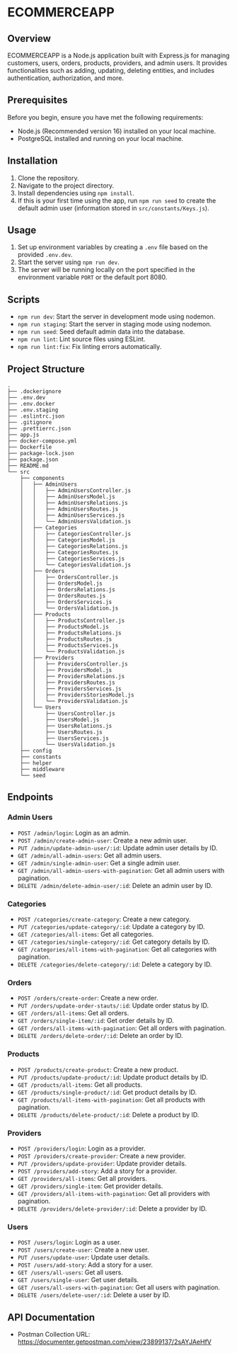 # ECOMMERCEAPP

## Overview

ECOMMERCEAPP is a Node.js application built with Express.js for managing customers, users, orders, products, providers, and admin users. It provides functionalities such as adding, updating, deleting entities, and includes authentication, authorization, and more.

## Prerequisites

Before you begin, ensure you have met the following requirements:

- Node.js (Recommended version 16) installed on your local machine.
- PostgreSQL installed and running on your local machine.

## Installation

1. Clone the repository.
2. Navigate to the project directory.
3. Install dependencies using `npm install`.
4. If this is your first time using the app, run `npm run seed` to create the default admin user (information stored in `src/constants/Keys.js`).

## Usage

1. Set up environment variables by creating a `.env` file based on the provided `.env.dev`.
2. Start the server using `npm run dev`.
3. The server will be running locally on the port specified in the environment variable `PORT` or the default port 8080.

## Scripts

- `npm run dev`: Start the server in development mode using nodemon.
- `npm run staging`: Start the server in staging mode using nodemon.
- `npm run seed`: Seed default admin data into the database.
- `npm run lint`: Lint source files using ESLint.
- `npm run lint:fix`: Fix linting errors automatically.

## Project Structure

```shell
.
├── .dockerignore
├── .env.dev
├── .env.docker
├── .env.staging
├── .eslintrc.json
├── .gitignore
├── .prettierrc.json
├── app.js
├── docker-compose.yml
├── Dockerfile
├── package-lock.json
├── package.json
├── README.md
└── src
    ├── components
    │   ├── AdminUsers
    │   │   ├── AdminUsersController.js
    │   │   ├── AdminUsersModel.js
    │   │   ├── AdminUsersRelations.js
    │   │   ├── AdminUsersRoutes.js
    │   │   ├── AdminUsersServices.js
    │   │   └── AdminUsersValidation.js
    │   ├── Categories
    │   │   ├── CategoriesController.js
    │   │   ├── CategoriesModel.js
    │   │   ├── CategoriesRelations.js
    │   │   ├── CategoriesRoutes.js
    │   │   ├── CategoriesServices.js
    │   │   └── CategoriesValidation.js
    │   ├── Orders
    │   │   ├── OrdersController.js
    │   │   ├── OrdersModel.js
    │   │   ├── OrdersRelations.js
    │   │   ├── OrdersRoutes.js
    │   │   ├── OrdersServices.js
    │   │   └── OrdersValidation.js
    │   ├── Products
    │   │   ├── ProductsController.js
    │   │   ├── ProductsModel.js
    │   │   ├── ProductsRelations.js
    │   │   ├── ProductsRoutes.js
    │   │   ├── ProductsServices.js
    │   │   └── ProductsValidation.js
    │   ├── Providers
    │   │   ├── ProvidersController.js
    │   │   ├── ProvidersModel.js
    │   │   ├── ProvidersRelations.js
    │   │   ├── ProvidersRoutes.js
    │   │   ├── ProvidersServices.js
    │   │   ├── ProvidersStoriesModel.js
    │   │   └── ProvidersValidation.js
    │   └── Users
    │       ├── UsersController.js
    │       ├── UsersModel.js
    │       ├── UsersRelations.js
    │       ├── UsersRoutes.js
    │       ├── UsersServices.js
    │       └── UsersValidation.js
    ├── config
    ├── constants
    ├── helper
    ├── middleware
    └── seed
```

## Endpoints

### Admin Users

- `POST /admin/login`: Login as an admin.
- `POST /admin/create-admin-user`: Create a new admin user.
- `PUT /admin/update-admin-user/:id`: Update admin user details by ID.
- `GET /admin/all-admin-users`: Get all admin users.
- `GET /admin/single-admin-user`: Get a single admin user.
- `GET /admin/all-admin-users-with-pagination`: Get all admin users with pagination.
- `DELETE /admin/delete-admin-user/:id`: Delete an admin user by ID.

### Categories

- `POST /categories/create-category`: Create a new category.
- `PUT /categories/update-category/:id`: Update a category by ID.
- `GET /categories/all-items`: Get all categories.
- `GET /categories/single-category/:id`: Get category details by ID.
- `GET /categories/all-items-with-pagination`: Get all categories with pagination.
- `DELETE /categories/delete-category/:id`: Delete a category by ID.

### Orders

- `POST /orders/create-order`: Create a new order.
- `PUT /orders/update-order-stauts/:id`: Update order status by ID.
- `GET /orders/all-items`: Get all orders.
- `GET /orders/single-item/:id`: Get order details by ID.
- `GET /orders/all-items-with-pagination`: Get all orders with pagination.
- `DELETE /orders/delete-order/:id`: Delete an order by ID.

### Products

- `POST /products/create-product`: Create a new product.
- `PUT /products/update-product/:id`: Update product details by ID.
- `GET /products/all-items`: Get all products.
- `GET /products/single-product/:id`: Get product details by ID.
- `GET /products/all-items-with-pagination`: Get all products with pagination.
- `DELETE /products/delete-product/:id`: Delete a product by ID.

### Providers

- `POST /providers/login`: Login as a provider.
- `POST /providers/create-provider`: Create a new provider.
- `PUT /providers/update-provider`: Update provider details.
- `POST /providers/add-story`: Add a story for a provider.
- `GET /providers/all-items`: Get all providers.
- `GET /providers/single-item`: Get provider details.
- `GET /providers/all-items-with-pagination`: Get all providers with pagination.
- `DELETE /providers/delete-provider/:id`: Delete a provider by ID.

### Users

- `POST /users/login`: Login as a user.
- `POST /users/create-user`: Create a new user.
- `PUT /users/update-user`: Update user details.
- `POST /users/add-story`: Add a story for a user.
- `GET /users/all-users`: Get all users.
- `GET /users/single-user`: Get user details.
- `GET /users/all-users-with-pagination`: Get all users with pagination.
- `DELETE /users/delete-user/:id`: Delete a user by ID.

## API Documentation

- Postman Collection URL: https://documenter.getpostman.com/view/23899137/2sAYJAeHfV
